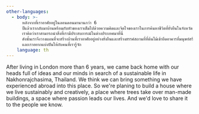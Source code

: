 ```yaml
---
other-languages:
  - body: >-
      หลังจากที่เราอาศัยอยู่ในลอนดอนมานานกว่า 6
      ปีแล้วเรากลับมาบ้านพร้อมกับหัวของเราเต็มไปด้วยความคิดและจิตใจของเราในการค้นหาชีวิตที่ยั่งยืนในจังหวัดนครราชสีมาประเทศไทย
      เราคิดว่าเราสามารถนำสิ่งที่เรามีประสบการณ์ในต่างประเทศมาที่นี่
      ดังนั้นเราจึงวางแผนที่จะสร้างบ้านที่เราอาศัยอยู่อย่างยั่งยืนและสร้างสรรค์สถานที่ที่ต้นไม้เข้ายึดอาคารที่มนุษย์สร้างขึ้นซึ่งเป็นพื้นที่ที่ความรักพาเราไปสู่ชีวิตของเรา
      และเราอยากแบ่งปันให้กับคนที่เรารู้จัก
    language: th
---
```

After living in London more than 6 years, we came back home with our heads full of ideas and our minds in search of a sustainable life in Nakhonrajchasima, Thailand. We think we can bring something we have experienced abroad into this place. So we're planing to build a house where we live sustainably and creatively, a place where trees take over man-made buildings, a space where passion leads our lives. And we'd love to share it to the people we know.

